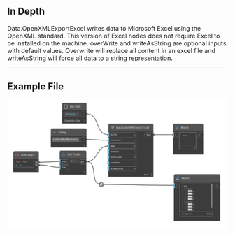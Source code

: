 ## In Depth
Data.OpenXMLExportExcel writes data to Microsoft Excel using the OpenXML standard. This version of Excel nodes does not require Excel to be installed on the machine. overWrite and writeAsString are optional inputs with default values. Overwrite will replace all content in an excel file and writeAsString will force all data to a string representation.
___
## Example File

![Data.OpenXMLExportExcel](./DSOffice.Data.OpenXMLExportExcel_img.png)
